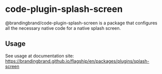 # code-plugin-splash-screen

@brandingbrand/code-plugin-splash-screen is a package that configures all the necessary native code for a native splash screen.

## Usage

See usage at documentation site: https://brandingbrand.github.io/flagship/en/packages/plugins/splash-screen

